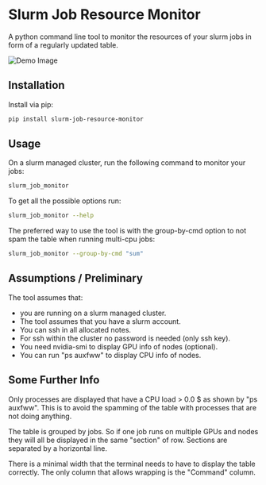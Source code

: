 # Slurm Job Resource Monitor

A python command line tool to monitor the resources of your slurm jobs in form of a regularly updated table.

![Demo Image](https://github.com/tmachnitzki/slurm_job_resource_monitor/blob/main/demo.jpg)

## Installation

Install via pip:

```bash
pip install slurm-job-resource-monitor
```

## Usage

On a slurm managed cluster, run the following command to monitor your jobs:

```bash
slurm_job_monitor
```

To get all the possible options run:

```bash
slurm_job_monitor --help
```

The preferred way to use the tool is with the group-by-cmd option to not spam the table when running multi-cpu jobs:

```bash
slurm_job_monitor --group-by-cmd "sum"
```

## Assumptions / Preliminary

The tool assumes that:

- you are running on a slurm managed cluster.
- The tool assumes that you have a slurm account.
- You can ssh in all allocated notes.
- For ssh within the cluster no password is needed (only ssh key).
- You need nvidia-smi to display GPU info of nodes (optional).
- You can run "ps auxfww" to display CPU info of nodes.

## Some Further Info

Only processes are displayed that have a CPU load > 0.0 $ as shown by "ps auxfww". This is to avoid
the spamming of the table with processes that are not doing anything.

The table is grouped by jobs. So if one job runs on multiple GPUs and nodes they will all be displayed
in the same "section" of row. Sections are separated by a horizontal line.

There is a minimal width that the terminal needs to have to display the table correctly. The only column that
allows wrapping is the "Command" column.
